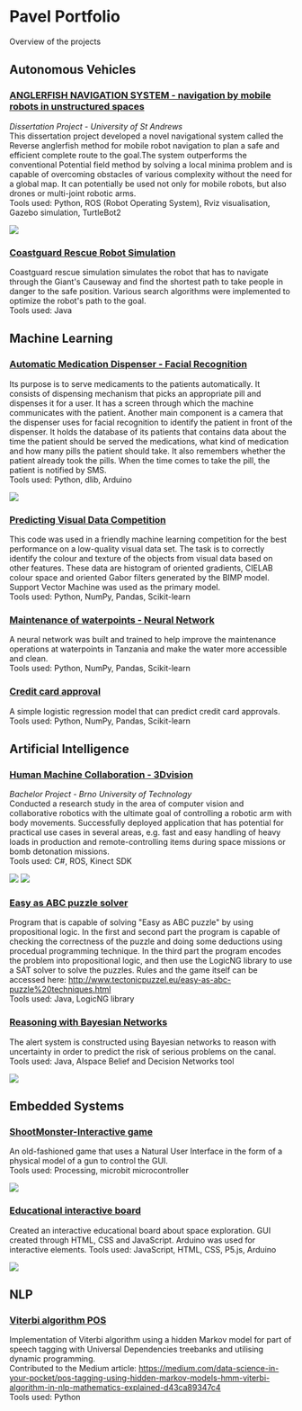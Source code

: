 # Pavel Portfolio
Overview of the projects
## Autonomous Vehicles
### [ANGLERFISH NAVIGATION SYSTEM - navigation by mobile robots in unstructured spaces](https://github.com/pavsob/ANGLERFISH-NAVIGATION-SYSTEM---navigation-by-mobile-robots-in-unstructured-spaces)
*Dissertation Project - University of St Andrews*  
This dissertation project developed a novel navigational system called the Reverse anglerfish method for mobile robot navigation to plan a safe and efficient complete route to the goal.The system outperforms the conventional Potential field method by solving a local minima problem and is capable of overcoming obstacles of various complexity without the need for a global map. It can potentially be used not only for mobile robots, but also drones or multi-joint robotic arms.  
Tools used: Python, ROS (Robot Operating System), Rviz visualisation, Gazebo simulation, TurtleBot2

![](/images/turtlebot.png)

### [Coastguard Rescue Robot Simulation](https://github.com/pavsob/Search-Coastguard-Rescue-Simulations)
Coastguard rescue simulation simulates the robot that has to navigate through the Giant's Causeway and find the shortest path to take people in danger to the safe position. Various search algorithms were implemented to optimize the robot's path to the goal.  
Tools used: Java  
## Machine Learning
### [Automatic Medication Dispenser - Facial Recognition](https://github.com/pavsob/Automatic-Medication-Dispenser---Facial-Recognition)
Its purpose is to serve medicaments to the patients automatically. It consists of dispensing mechanism that picks an appropriate pill and dispenses it for a user. It has a screen through which the machine communicates with the patient. Another main component is a camera that the dispenser uses for facial recognition to identify the patient in front of the dispenser. It holds the database of its patients that contains data about the time the patient should be served the medications, what kind of medication and how many pills the patient should take. It also remembers whether the patient already took the pills. When the time comes to take the pill, the patient is notified by SMS.  
Tools used: Python, dlib, Arduino

![](/images/rsz_1dispenser.jpg)

### [Predicting Visual Data Competition](https://github.com/pavsob/Predicting-Visual-Data---Machine-Learning)
This code was used in a friendly machine learning competition for the best performance on a low-quality visual data set.
The task is to correctly identify the colour and texture of the objects from visual data based on other features. These data are histogram of oriented gradients, CIELAB colour space and oriented Gabor filters generated by the BIMP model. Support Vector Machine was used as the primary model.  
Tools used: Python, NumPy, Pandas, Scikit-learn

### [Maintenance of waterpoints - Neural Network](https://github.com/pavsob/Maintenance-of-waterpoints---Neural-Nets)
A neural network was built and trained to help improve the maintenance operations at waterpoints in Tanzania and make the water more accessible and clean.  
Tools used: Python, NumPy, Pandas, Scikit-learn

### [Credit card approval](https://github.com/pavsob/Credit-card-approval)
A simple logistic regression model that can predict credit card approvals.  
Tools used: Python, NumPy, Pandas, Scikit-learn

## Artificial Intelligence
### [Human Machine Collaboration - 3Dvision](https://github.com/pavsob/Human-Machine-Collaboration---3Dvision)
*Bachelor Project - Brno University of Technology*  
Conducted a research study in the area of computer vision and collaborative robotics with the ultimate goal of controlling a robotic arm with body movements. Successfully deployed application that has potential for practical use cases in several areas, e.g. fast and easy handling of heavy loads in production and remote-controlling items during space missions or bomb detonation missions.  
Tools used: C#, ROS, Kinect SDK

![](/images/guivision.png) ![](/images/robarm.png)

### [Easy as ABC puzzle solver](https://github.com/pavsob/Easy-as-ABC-puzzle-solver)
Program that is capable of solving "Easy as ABC puzzle" by using propositional logic. In the first and second part the program is capable of checking the correctness of the puzzle and doing some deductions using procedual programming technique. In the third part the program encodes the problem into propositional logic, and then use the LogicNG library to use a SAT solver to solve the puzzles. Rules and the game itself can be accessed here: http://www.tectonicpuzzel.eu/easy-as-abc-puzzle%20techniques.html  
Tools used: Java, LogicNG library
### [Reasoning with Bayesian Networks](https://github.com/pavsob/Reasoning-with-Bayesian-Networks)
The alert system is constructed using Bayesian networks to reason with uncertainty in order to predict the risk of serious problems on the canal.  
Tools used: Java, AIspace Belief and Decision Networks tool

![](/images/alert_system.png)

## Embedded Systems
### [ShootMonster-Interactive game](https://github.com/pavsob/ShootMonster-game)
An old-fashioned game that uses a Natural User Interface in the form of a physical model of a gun to control the GUI.  
Tools used: Processing, microbit microcontroller

![](/images/monster.png)

### [Educational interactive board](https://github.com/pavsob/Educational-interactive-board)
Created an interactive educational board about space exploration. GUI created through HTML, CSS and JavaScript. Arduino was used for interactive elements.
Tools used: JavaScript, HTML, CSS, P5.js, Arduino

![](/images/space.png)

## NLP
### [Viterbi algorithm POS](https://github.com/pavsob/Viterbi-algorithm-POS)
Implementation of Viterbi algorithm using a hidden Markov model for part of speech tagging with Universal Dependencies treebanks and utilising dynamic programming.  
Contributed to the Medium article: https://medium.com/data-science-in-your-pocket/pos-tagging-using-hidden-markov-models-hmm-viterbi-algorithm-in-nlp-mathematics-explained-d43ca89347c4  
Tools used: Python
